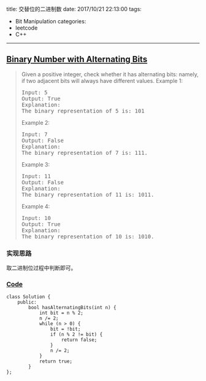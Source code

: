 title: 交替位的二进制数
date: 2017/10/21 22:13:00
tags:
- Bit Manipulation
categories:
- leetcode
- C++

---
## [Binary Number with Alternating Bits](https://leetcode.com/problems/binary-number-with-alternating-bits/description/)
> Given a positive integer, check whether it has alternating bits: namely, if two adjacent bits will always have different values.
> Example 1:
> <pre>
> Input: 5
> Output: True
> Explanation:
> The binary representation of 5 is: 101
> </pre>
> Example 2:
> <pre>
> Input: 7
> Output: False
> Explanation:
> The binary representation of 7 is: 111.
> </pre>
> Example 3:
> <pre>
> Input: 11
> Output: False
> Explanation:
> The binary representation of 11 is: 1011.
> </pre>
> Example 4:
> <pre>
> Input: 10
> Output: True
> Explanation:
> The binary representation of 10 is: 1010.
> </pre>

### 实现思路
取二进制位过程中判断即可。

### [Code](https://github.com/Finalcheat/leetcode/blob/master/src/Binary-Number-with-Alternating-Bits.cpp)
```
class Solution {
    public:
        bool hasAlternatingBits(int n) {
            int bit = n % 2;
            n /= 2;
            while (n > 0) {
                bit = !bit;
                if (n % 2 != bit) {
                    return false;
                }
                n /= 2;
            }
            return true;
        }
};
```
